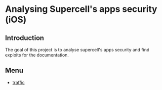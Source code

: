 # Analysing Supercell's apps security (iOS)
## Introduction
The goal of this project is to analyse supercell's apps security and find exploits for the documentation.
## Menu
- [traffic](https://github.com/slayy2357/mimi/blob/main/requests/README.md)